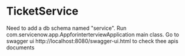# TicketService
Need to add a db schema named "service".
Run com.servicenow.app.AppforinterterviewApplication main class.
Go to swagger ui http://localhost:8080/swagger-ui.html to check thee apis documents
